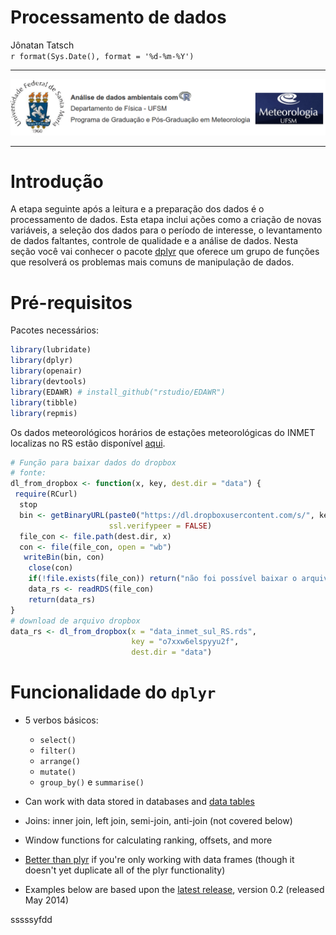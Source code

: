 # Processamento de dados
Jônatan Tatsch  
`r format(Sys.Date(), format = '%d-%m-%Y')`  




- - -

![](figs/adar.png)

- - -



# Introdução

A etapa seguinte após a leitura e a preparação dos dados é o processamento de dados. Esta etapa inclui ações como a criação de novas variáveis, a seleção dos dados para o período de interesse, o levantamento de dados faltantes, controle de qualidade e a análise de dados. Nesta seção você vai conhecer o pacote [dplyr](https://cran.r-project.org/web/packages/dplyr/index.html) que oferece um grupo de funções que resolverá os problemas mais comuns de manipulação de dados. 

# Pré-requisitos

Pacotes necessários:


```r
library(lubridate)
library(dplyr)
library(openair)
library(devtools)
library(EDAWR) # install_github("rstudio/EDAWR")
library(tibble)
library(repmis)
```

Os dados meteorológicos horários de estações meteorológicas do INMET localizas no RS estão disponível [aqui]("https://www.dropbox.com/s/o7xxw6elspyyu2f/data_inmet_sul_RS.rds?dl=0").


```r
# Função para baixar dados do dropbox
# fonte: 
dl_from_dropbox <- function(x, key, dest.dir = "data") {
 require(RCurl)
  stop
  bin <- getBinaryURL(paste0("https://dl.dropboxusercontent.com/s/", key, "/", x),
                      ssl.verifypeer = FALSE)
  file_con <- file.path(dest.dir, x)
  con <- file(file_con, open = "wb")
   writeBin(bin, con)
    close(con)
    if(!file.exists(file_con)) return("não foi possível baixar o arquivo")
    data_rs <- readRDS(file_con)
    return(data_rs)
}
# download de arquivo dropbox
data_rs <- dl_from_dropbox(x = "data_inmet_sul_RS.rds", 
                           key = "o7xxw6elspyyu2f", 
                           dest.dir = "data")
```

# Funcionalidade do `dplyr`

* 5 verbos básicos: 

  - `select()`
  - `filter()`
  - `arrange()`
  - `mutate()`
  - `group_by()` e `summarise()` 


  
* Can work with data stored in databases and [data tables](http://datatable.r-forge.r-project.org/)
* Joins: inner join, left join, semi-join, anti-join (not covered below)
* Window functions for calculating ranking, offsets, and more
* [Better than plyr](http://blog.rstudio.org/2014/01/17/introducing-dplyr/) if you're only working with data frames (though it doesn't yet duplicate all of the plyr functionality)
* Examples below are based upon the [latest release](https://github.com/hadley/dplyr/releases), version 0.2 (released May 2014)

sssssyfdd

